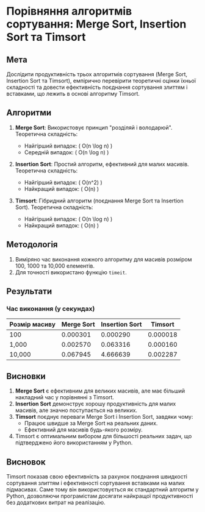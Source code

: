 # Порівняння алгоритмів сортування: Merge Sort, Insertion Sort та Timsort

## Мета
Дослідити продуктивність трьох алгоритмів сортування (Merge Sort, Insertion Sort та Timsort), емпірично перевірити теоретичні оцінки їхньої складності та довести ефективність поєднання сортування злиттям і вставками, що лежить в основі алгоритму Timsort.

## Алгоритми
1. **Merge Sort**: Використовує принцип "розділяй і володарюй". Теоретична складність:
   - Найгірший випадок: \( O(n \log n) \)
   - Середній випадок: \( O(n \log n) \)

2. **Insertion Sort**: Простий алгоритм, ефективний для малих масивів. Теоретична складність:
   - Найгірший випадок: \( O(n^2) \)
   - Найкращий випадок: \( O(n) \)

3. **Timsort**: Гібридний алгоритм (поєднання Merge Sort та Insertion Sort). Теоретична складність:
   - Найгірший випадок: \( O(n \log n) \)
   - Найкращий випадок: \( O(n) \)

## Методологія
1. Виміряно час виконання кожного алгоритму для масивів розміром 100, 1000 та 10,000 елементів.
2. Для точності використано функцію `timeit`.

## Результати
### Час виконання (у секундах)

| Розмір масиву | Merge Sort | Insertion Sort | Timsort  |
|---------------|------------|----------------|----------|
| 100           | 0.000301   | 0.000290       | 0.000018 |
| 1,000         | 0.002570   | 0.063316       | 0.000160 |
| 10,000        | 0.067945   | 4.666639       | 0.002287 |

## Висновки
1. **Merge Sort** є ефективним для великих масивів, але має більший накладний час у порівнянні з Timsort.
2. **Insertion Sort** демонструє хорошу продуктивність для малих масивів, але значно поступається на великих.
3. **Timsort** поєднує переваги Merge Sort і Insertion Sort, завдяки чому:
   - Працює швидше за Merge Sort на реальних даних.
   - Ефективний для масивів будь-якого розміру.
4. Timsort є оптимальним вибором для більшості реальних задач, що підтверджено його використанням у Python.

## Висновок
Timsort показав свою ефективність за рахунок поєднання швидкості сортування злиттям і ефективності сортування вставками на малих підмасивах. Саме тому він використовується як стандартний алгоритм у Python, дозволяючи програмістам досягати найкращої продуктивності без додаткових витрат на реалізацію.
